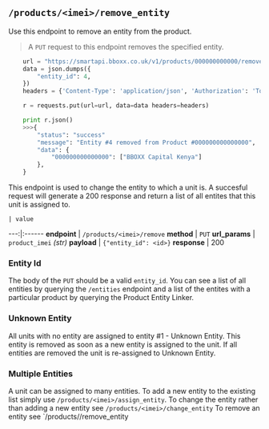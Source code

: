 ## `/products/<imei>/remove_entity`

Use this endpoint to remove an entity from the product. 

> A `PUT` request to this endpoint removes the specified entity.

```python
    url = "https://smartapi.bboxx.co.uk/v1/products/000000000000/remove_entity"
    data = json.dumps({
        "entity_id": 4,
    })
    headers = {'Content-Type': 'application/json', 'Authorization': 'Token token=' + A_VALID_TOKEN}

    r = requests.put(url=url, data=data headers=headers)

    print r.json()
    >>>{
        "status": "success"
        "message": "Entity #4 removed from Product #000000000000000",
        "data": {
            "000000000000000": ["BBOXX Capital Kenya"]
        },
    }
```

This endpoint is used to change the entity to which a unit is. A succesful request will generate a 200 response and return a list of all entites that this unit is assigned to. 

    | value 
---:|:------
__endpoint__ | `/products/<imei>/remove`
__method__ | `PUT`
__url_params__ | `product_imei` _(str)_
__payload__ | `{"entity_id": <id>}`
__response__ | 200

### Entity Id
The body of the `PUT` should be a valid `entity_id`. You can see a list of all entities by querying the `/entities` endpoint and a list of the entites with a particular product by querying the Product Entity Linker.

### Unknown Entity
All units with no entity are assigned to entity #1 - Unknown Entity. This entity is removed as soon as a new entity is assigned to the unit. If all entities are removed the unit is re-assigned to Unknown Entity. 

### Multiple Entities
A unit can be assigned to many entities. 
To add a new entity to the existing list simply use `/products/<imei>/assign_entity`. 
To change the entity rather than adding a new entity see `/products/<imei>/change_entity`
To remove an entity see `/products/<imei>/remove_entity

